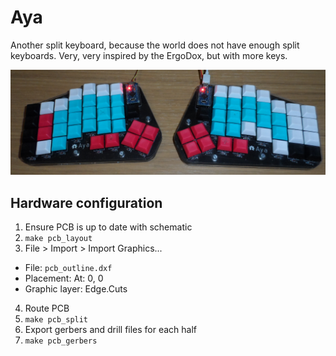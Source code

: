 # Aya

Another split keyboard, because the world does not have enough split keyboards.
Very, very inspired by the ErgoDox, but with more keys.

![Aya](docs/both_sides.jpg)

## Hardware configuration

1. Ensure PCB is up to date with schematic
2. `make pcb_layout`
3. File > Import > Import Graphics...
  - File: `pcb_outline.dxf`
  - Placement: At: 0, 0
  - Graphic layer: Edge.Cuts
4. Route PCB
5. `make pcb_split`
6. Export gerbers and drill files for each half
7. `make pcb_gerbers`
